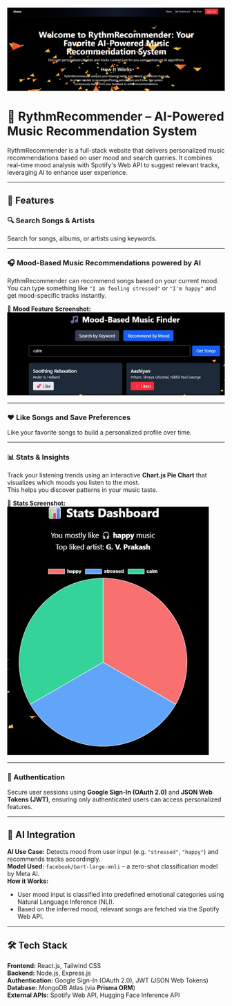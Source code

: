 ﻿![Homepage Screenshot](./Frontend/public/home.jpg)
# 🎵 RythmRecommender – AI-Powered Music Recommendation System

RythmRecommender is a full-stack website that delivers personalized music recommendations based on user mood and search queries. It combines real-time mood analysis with Spotify's Web API to suggest relevant tracks, leveraging AI to enhance user experience.

---

## 🚀 Features

### 🔍 Search Songs & Artists
Search for songs, albums, or artists using keywords.

---

### 🎧 Mood-Based Music Recommendations powered by AI  
RythmRecommender can recommend songs based on your current mood.  
You can type something like `"I am feeling stressed"` or `"I'm happy"` and get mood-specific tracks instantly.  

📸 **Mood Feature Screenshot:**  
![Mood-Based Recommendations](./Frontend/public/moodbasedscreenshot.jpg)

---

### ❤️ Like Songs and Save Preferences
Like your favorite songs to build a personalized profile over time.

---

### 📊 Stats & Insights  
Track your listening trends using an interactive **Chart.js Pie Chart** that visualizes which moods you listen to the most.  
This helps you discover patterns in your music taste.  

📸 **Stats Screenshot:**  
![User Stats](./Frontend/public/stats.jpg)

---
### 🔐 Authentication  
Secure user sessions using **Google Sign-In (OAuth 2.0)** and **JSON Web Tokens (JWT)**, ensuring only authenticated users can access personalized features.  

---

## 🎵 AI Integration

**AI Use Case:** Detects mood from user input (e.g. `"stressed"`, `"happy"`) and recommends tracks accordingly.  
**Model Used:** `facebook/bart-large-mnli` – a zero-shot classification model by Meta AI.  
**How it Works:**  
- User mood input is classified into predefined emotional categories using Natural Language Inference (NLI).  
- Based on the inferred mood, relevant songs are fetched via the Spotify Web API.  

---

## 🛠 Tech Stack

**Frontend:** React.js, Tailwind CSS  
**Backend:** Node.js, Express.js  
**Authentication:** Google Sign-In (OAuth 2.0), JWT (JSON Web Tokens)  
**Database:** MongoDB Atlas (via **Prisma ORM**)  
**External APIs:** Spotify Web API, Hugging Face Inference API  
